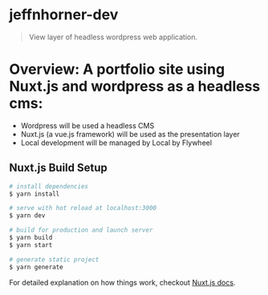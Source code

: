 # jeffnhorner-dev

> View layer of headless wordpress web application.

# Overview: A portfolio site using Nuxt.js and wordpress as a headless cms:

- Wordpress will be used a headless CMS
- Nuxt.js (a vue.js framework) will be used as the presentation layer
- Local development will be managed by Local by Flywheel

## Nuxt.js Build Setup

``` bash
# install dependencies
$ yarn install

# serve with hot reload at localhost:3000
$ yarn dev

# build for production and launch server
$ yarn build
$ yarn start

# generate static project
$ yarn generate
```

For detailed explanation on how things work, checkout [Nuxt.js docs](https://nuxtjs.org).
